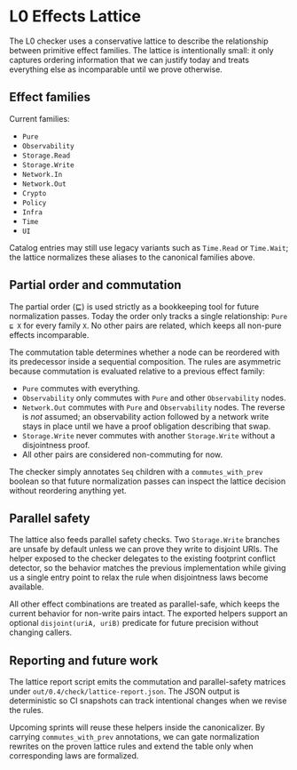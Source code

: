 # L0 Effects Lattice

The L0 checker uses a conservative lattice to describe the relationship between
primitive effect families. The lattice is intentionally small: it only captures
ordering information that we can justify today and treats everything else as
incomparable until we prove otherwise.

## Effect families

Current families:

- `Pure`
- `Observability`
- `Storage.Read`
- `Storage.Write`
- `Network.In`
- `Network.Out`
- `Crypto`
- `Policy`
- `Infra`
- `Time`
- `UI`

Catalog entries may still use legacy variants such as `Time.Read` or
`Time.Wait`; the lattice normalizes these aliases to the canonical families
above.

## Partial order and commutation

The partial order (⊑) is used strictly as a bookkeeping tool for future
normalization passes. Today the order only tracks a single relationship:
`Pure ⊑ X` for every family `X`. No other pairs are related, which keeps all
non-pure effects incomparable.

The commutation table determines whether a node can be reordered with its
predecessor inside a sequential composition. The rules are asymmetric because
commutation is evaluated relative to a previous effect family:

- `Pure` commutes with everything.
- `Observability` only commutes with `Pure` and other `Observability` nodes.
- `Network.Out` commutes with `Pure` and `Observability` nodes. The reverse is
  *not* assumed; an observability action followed by a network write stays in
  place until we have a proof obligation describing that swap.
- `Storage.Write` never commutes with another `Storage.Write` without a
  disjointness proof.
- All other pairs are considered non-commuting for now.

The checker simply annotates `Seq` children with a `commutes_with_prev` boolean
so that future normalization passes can inspect the lattice decision without
reordering anything yet.

## Parallel safety

The lattice also feeds parallel safety checks. Two `Storage.Write` branches are
unsafe by default unless we can prove they write to disjoint URIs. The helper
exposed to the checker delegates to the existing footprint conflict detector,
so the behavior matches the previous implementation while giving us a single
entry point to relax the rule when disjointness laws become available.

All other effect combinations are treated as parallel-safe, which keeps the
current behavior for non-write pairs intact. The exported helpers support an
optional `disjoint(uriA, uriB)` predicate for future precision without changing
callers.

## Reporting and future work

The lattice report script emits the commutation and parallel-safety matrices
under `out/0.4/check/lattice-report.json`. The JSON output is deterministic so
CI snapshots can track intentional changes when we revise the rules.

Upcoming sprints will reuse these helpers inside the canonicalizer. By carrying
`commutes_with_prev` annotations, we can gate normalization rewrites on the
proven lattice rules and extend the table only when corresponding laws are
formalized.
